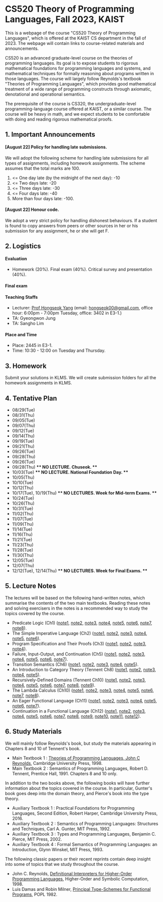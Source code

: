# CS520 Theory of Programming Languages, Fall 2023, KAIST 

This is a webpage of the course "CS520 Theory of Programming Languages", which is offered at the KAIST CS department in the fall of 2023. The webpage will contain links to course-related materials and announcements.

CS520 is an advanced graduate-level course on the theories of programming languages. Its goal is to expose students to rigorous mathematical foundations for programming languages and systems, and mathematical techniques for formally reasoning about  programs written in those languages. The course will largely follow Reynolds's textbook "Theories of Programming Languages", which provides good mathematical treatment of a wide range of programming constructs through axiomatic, denotational and operational semantics. 

The prerequisite of the course is CS320, the undergraduate-level programming-language course offered at KAIST, or a similar course. The course will be heavy in math, and we expect students to be comfortable with doing and reading rigorous mathematical proofs. 

## 1. Important Announcements

#### [August 22] Policy for handling late submissions.

We will adopt the following scheme for handling late submissions for all types of assignments, including homework assignments. The scheme assumes that the total marks are 100.

1. <= One day late (by the midnight of the next day): -10
2. <= Two days late: -20
3. <= Three days late: -30
4. <= Four days late: -40
5. More than four days late: -100.

#### [August 22] Honour code.

We adopt a very strict policy for handling dishonest behaviours. If a student is found to copy answers from peers or other sources in her or his submission for any assignment, he or she will get F.

## 2. Logistics

#### Evaluation

* Homework (20%). Final exam (40%). Critical survey and presentation (40%). 

#### Final exam

#### Teaching Staffs

* Lecturer: [Prof Hongseok Yang](https://cs.kaist.ac.kr/people/view?idx=552&kind=faculty&menu=160) (email: hongseok00@gmail.com, office hour: 6:00pm - 7:00pm 
Tuesday, office: 3402 in E3-1.)
* TA: Gyeongwon Jung
* TA: Sangho Lim 

#### Place and Time

* Place: 2445 in E3-1.
* Time: 10:30 - 12:00 on Tuesday and Thursday.

## 3. Homework

Submit your solutions in KLMS. We will create submission folders for all the homework assignments in KLMS.

## 4. Tentative Plan

* 08/29(Tue)
* 08/31(Thu)
* 09/05(Tue)
* 09/07(Thu)
* 09/12(Tue)
* 09/14(Thu)
* 09/19(Tue)
* 09/21(Thu)
* 09/26(Tue)
* 09/28(Thu)
* 09/26(Tue)
* 09/28(Thu) __** NO LECTURE. Chuseok. **__
* 10/03(Tue) __** NO LECTURE. National Foundation Day. **__
* 10/05(Thu)
* 10/10(Tue)
* 10/12(Thu)
* 10/17(Tue), 10/19(Thu) __** NO LECTURES. Week for Mid-term Exams. **__
* 10/24(Tue)
* 10/26(Thu)
* 10/31(Tue)
* 11/02(Thu)
* 11/07(Tue)
* 11/09(Thu)
* 11/14(Tue)
* 11/16(Thu)
* 11/21(Tue)
* 11/23(Thu)
* 11/28(Tue)
* 11/30(Thu)
* 12/05(Tue)
* 12/07(Thu)
* 12/12(Tue), 12/14(Thu) __** NO LECTURES. Week for Final Exams. **__

## 5. Lecture Notes

The lectures will be based on the following hand-written notes, which summarise the contents of the two main textbooks. Reading these notes and solving exercisers in the notes is a recommended way to study the topics covered by the course.

* Predicate Logic (Ch1) ([note1](https://github.com/hongseok-yang/graduatePL23/blob/master/Lectures/Lecture2/note1.jpg), [note2](https://github.com/hongseok-yang/graduatePL23/blob/master/Lectures/Lecture2/note2.jpg), [note3](https://github.com/hongseok-yang/graduatePL23/blob/master/Lectures/Lecture2/note3.jpg), [note4](https://github.com/hongseok-yang/graduatePL23/blob/master/Lectures/Lecture2/note4.jpg), [note5](https://github.com/hongseok-yang/graduatePL23/blob/master/Lectures/Lecture2/note5.jpg), [note6](https://github.com/hongseok-yang/graduatePL23/blob/master/Lectures/Lecture2/note6.jpg), [note7](https://github.com/hongseok-yang/graduatePL23/blob/master/Lectures/Lecture2/note7.jpg), [note8](https://github.com/hongseok-yang/graduatePL23/blob/master/Lectures/Lecture2/note8.jpg)).
* The Simple Imperative Language (Ch2) ([note1](https://github.com/hongseok-yang/graduatePL23/blob/master/Lectures/Lecture3/note1.jpg), [note2](https://github.com/hongseok-yang/graduatePL23/blob/master/Lectures/Lecture3/note2.jpg), [note3](https://github.com/hongseok-yang/graduatePL23/blob/master/Lectures/Lecture3/note3.jpg), [note4](https://github.com/hongseok-yang/graduatePL23/blob/master/Lectures/Lecture3/note4.jpg), [note5](https://github.com/hongseok-yang/graduatePL23/blob/master/Lectures/Lecture3/note5.jpg), [note6](https://github.com/hongseok-yang/graduatePL23/blob/master/Lectures/Lecture3/note6.jpg)).
* Program Specification and Their Proofs (Ch3) ([note1](https://github.com/hongseok-yang/graduatePL23/blob/master/Lectures/Lecture4/note1.jpg), [note2](https://github.com/hongseok-yang/graduatePL23/blob/master/Lectures/Lecture4/note2.jpg), [note3](https://github.com/hongseok-yang/graduatePL23/blob/master/Lectures/Lecture4/note3.jpg), [note4](https://github.com/hongseok-yang/graduatePL23/blob/master/Lectures/Lecture4/note4.jpg)).
* Failure, Input-Output, and Continuation (Ch5) ([note1](https://github.com/hongseok-yang/graduatePL23/blob/master/Lectures/Lecture5/note1.jpg), [note2](https://github.com/hongseok-yang/graduatePL23/blob/master/Lectures/Lecture5/note2.jpg), [note3](https://github.com/hongseok-yang/graduatePL23/blob/master/Lectures/Lecture5/note3.jpg), [note4](https://github.com/hongseok-yang/graduatePL23/blob/master/Lectures/Lecture5/note4.jpg), [note5](https://github.com/hongseok-yang/graduatePL23/blob/master/Lectures/Lecture5/note5.jpg), [note6](https://github.com/hongseok-yang/graduatePL23/blob/master/Lectures/Lecture5/note6.jpg), [note7](https://github.com/hongseok-yang/graduatePL23/blob/master/Lectures/Lecture5/note7.jpg)).
* Transition Semantics (Ch6) ([note1](https://github.com/hongseok-yang/graduatePL23/blob/master/Lectures/Lecture6/note1.jpeg), [note2](https://github.com/hongseok-yang/graduatePL23/blob/master/Lectures/Lecture6/note2.jpeg), [note3](https://github.com/hongseok-yang/graduatePL23/blob/master/Lectures/Lecture6/note3.jpeg), [note4](https://github.com/hongseok-yang/graduatePL23/blob/master/Lectures/Lecture6/note4.jpeg), [note5](https://github.com/hongseok-yang/graduatePL23/blob/master/Lectures/Lecture6/note5.jpeg)).
* An Introduction to Category Theory (Tennent Ch8) ([note1](https://github.com/hongseok-yang/graduatePL23/blob/master/Lectures/Lecture7/note1.jpeg), [note2](https://github.com/hongseok-yang/graduatePL23/blob/master/Lectures/Lecture7/note2.jpeg), [note3](https://github.com/hongseok-yang/graduatePL23/blob/master/Lectures/Lecture7/note3.jpeg), [note4](https://github.com/hongseok-yang/graduatePL23/blob/master/Lectures/Lecture7/note4.jpeg), [note5](https://github.com/hongseok-yang/graduatePL23/blob/master/Lectures/Lecture7/note5.jpeg)).
* Recursively-Defined Domains (Tennent Ch10) ([note1](https://github.com/hongseok-yang/graduatePL23/blob/master/Lectures/Lecture8/note1.jpeg), [note2](https://github.com/hongseok-yang/graduatePL23/blob/master/Lectures/Lecture8/note2.jpeg), [note3](https://github.com/hongseok-yang/graduatePL23/blob/master/Lectures/Lecture8/note3.jpeg), [note4](https://github.com/hongseok-yang/graduatePL23/blob/master/Lectures/Lecture8/note4.jpeg), [note5](https://github.com/hongseok-yang/graduatePL23/blob/master/Lectures/Lecture8/note5.jpeg), [note6](https://github.com/hongseok-yang/graduatePL23/blob/master/Lectures/Lecture8/note6.jpeg), [note7](https://github.com/hongseok-yang/graduatePL23/blob/master/Lectures/Lecture8/note7.jpeg), [note8](https://github.com/hongseok-yang/graduatePL23/blob/master/Lectures/Lecture8/note8.jpeg), [note9](https://github.com/hongseok-yang/graduatePL23/blob/master/Lectures/Lecture8/note9.jpeg)).
* The Lambda Calculus (Ch10) ([note1](https://github.com/hongseok-yang/graduatePL23/blob/master/Lectures/Lecture9/note1.jpeg), [note2](https://github.com/hongseok-yang/graduatePL23/blob/master/Lectures/Lecture9/note2.jpeg), [note3](https://github.com/hongseok-yang/graduatePL23/blob/master/Lectures/Lecture9/note3.jpeg), [note4](https://github.com/hongseok-yang/graduatePL23/blob/master/Lectures/Lecture9/note4.jpeg), [note5](https://github.com/hongseok-yang/graduatePL23/blob/master/Lectures/Lecture9/note5.jpeg), [note6](https://github.com/hongseok-yang/graduatePL23/blob/master/Lectures/Lecture9/note6.jpeg), [note7](https://github.com/hongseok-yang/graduatePL23/blob/master/Lectures/Lecture9/note7.jpeg), [note8](https://github.com/hongseok-yang/graduatePL23/blob/master/Lectures/Lecture9/note8.jpeg)).
* An Eager Functional Language (Ch11) ([note1](https://github.com/hongseok-yang/graduatePL23/blob/master/Lectures/Lecture10/note1.jpeg), [note2](https://github.com/hongseok-yang/graduatePL23/blob/master/Lectures/Lecture10/note2.jpeg), [note3](https://github.com/hongseok-yang/graduatePL23/blob/master/Lectures/Lecture10/note3.jpeg), [note4](https://github.com/hongseok-yang/graduatePL23/blob/master/Lectures/Lecture10/note4.jpeg), [note5](https://github.com/hongseok-yang/graduatePL23/blob/master/Lectures/Lecture10/note5.jpeg), [note6](https://github.com/hongseok-yang/graduatePL23/blob/master/Lectures/Lecture10/note6.jpeg), [note7](https://github.com/hongseok-yang/graduatePL23/blob/master/Lectures/Lecture10/note7.jpeg)).
* Continuation in a Functional Language (Ch12) ([note1](https://github.com/hongseok-yang/graduatePL23/blob/master/Lectures/Lecture11/note1.jpeg), [note2](https://github.com/hongseok-yang/graduatePL23/blob/master/Lectures/Lecture11/note2.jpeg), [note3](https://github.com/hongseok-yang/graduatePL23/blob/master/Lectures/Lecture11/note3.jpeg), [note4](https://github.com/hongseok-yang/graduatePL23/blob/master/Lectures/Lecture11/note4.jpeg), [note5](https://github.com/hongseok-yang/graduatePL23/blob/master/Lectures/Lecture11/note5.jpeg), [note6](https://github.com/hongseok-yang/graduatePL23/blob/master/Lectures/Lecture11/note6.jpeg), [note7](https://github.com/hongseok-yang/graduatePL23/blob/master/Lectures/Lecture11/note7.jpeg), [note8](https://github.com/hongseok-yang/graduatePL23/blob/master/Lectures/Lecture11/note8.jpeg), [note9](https://github.com/hongseok-yang/graduatePL23/blob/master/Lectures/Lecture11/note9.jpeg), [note10](https://github.com/hongseok-yang/graduatePL23/blob/master/Lectures/Lecture11/note10.jpeg), [note11](https://github.com/hongseok-yang/graduatePL23/blob/master/Lectures/Lecture11/note11.jpeg), [note12](https://github.com/hongseok-yang/graduatePL23/blob/master/Lectures/Lecture11/note12.jpeg)).

## 6. Study Materials

We will mainly follow Reynolds's book, but study the materials appearing in Chapters 8 and 10 of Tennent's book.

* Main Textbook 1 : [Theories of Programming Languages, John C Reynolds](https://www.cambridge.org/core/books/theories-of-programming-languages/19530A88F3471B2A7D9891770B21DAF9), Cambridge University Press, 1998. 
* Main Textbook 2 : Semantics of Programming Languages, Robert D. Tennent, Prentice Hall, 1991. Chapters 8 and 10 only.

In addition to the two books above, the following books will have further information about the topics covered in the course. In particular, Gunter's book goes deep into the domain theory, and Pierce's book into the type theory.

* Auxiliary Textbook 1 : Practical Foundations for Programming Languages, Second Edition, Robert Harper, Cambridge University Press, 2016.
* Auxiliary Textbook 2 : Semantics of Programming Languages: Structures and Techniques, Carl A. Gunter, MIT Press, 1992.
* Auxiliary Textbook 3 : Types and Programming Languages, Benjamin C. Pierce, MIT Press, 2002.
* Auxiliary Textbook 4 : Formal Semantics of Programming Languages: an Introduction, Glynn Winskel, MIT Press, 1993.

The following classic papers or their recent reprints contain deep insight into some of topics that we study throughout the course.

* John C. Reynolds, [Definitional Interpreters for Higher-Order Programming Languages](https://doi.org/10.1023/A:1010027404223), Higher-Order and Symbolic Computation, 1998. 
* Luis Damas and Robin Milner, [Principal Type-Schemes for Functional Programs](https://dl.acm.org/citation.cfm?id=582176), POPL 1982.

